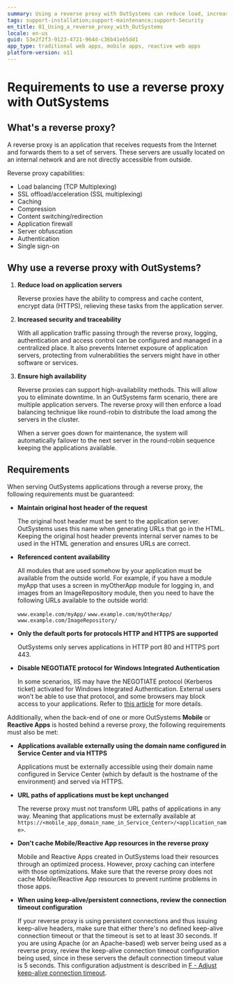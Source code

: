 ```yaml
---
summary: Using a reverse proxy with OutSystems can reduce load, increase security, ensure high availability, and needs to maintain original host headers and URLs for Mobile/Reactive Apps. This article provides information on the needed requirements to use a reverse proxy.
tags: support-installation;support-maintenance;support-Security
en_title: 01_Using_a_reverse_proxy_with_OutSystems
locale: en-us
guid: 53e2f2f3-9123-4721-964d-c36b41eb5dd1
app_type: traditional web apps, mobile apps, reactive web apps
platform-version: o11
---
```


# Requirements to use a reverse proxy with OutSystems

## What's a reverse proxy?

A reverse proxy is an application that receives requests from the Internet and forwards them to a set of servers. These servers are usually located on an internal network and are not directly accessible from outside.

Reverse proxy capabilities:

* Load balancing (TCP Multiplexing)
* SSL offload/acceleration (SSL multiplexing)
* Caching
* Compression
* Content switching/redirection
* Application firewall
* Server obfuscation
* Authentication
* Single sign-on


## Why use a reverse proxy with OutSystems?

1. **Reduce load on application servers**

    Reverse proxies have the ability to compress and cache content, encrypt data (HTTPS), relieving these tasks from the application server.
 
1. **Increased security and traceability**

    With all application traffic passing through the reverse proxy, logging, authentication and access control can be configured and managed in a centralized place. It also prevents Internet exposure of application servers, protecting from vulnerabilities the servers might have in other software or services.
 
1. **Ensure high availability**

    Reverse proxies can support high-availability methods. This will allow you to eliminate downtime. In an OutSystems farm scenario, there are multiple application servers. The reverse proxy will then enforce a load balancing technique like round-robin to distribute the load among the servers in the cluster.

    When a server goes down for maintenance, the system will automatically failover to the next server in the round-robin sequence keeping the applications available.


## Requirements

When serving OutSystems applications through a reverse proxy, the following requirements must be guaranteed:

* **Maintain original host header of the request**

    The original host header must be sent to the application server. OutSystems uses this name when generating URLs that go in the HTML. Keeping the original host header prevents internal server names to be used in the HTML generation and ensures URLs are correct.

* **Referenced content availability**

    All modules that are used somehow by your application must be available from the outside world. For example, if you have a module myApp that uses a screen in myOtherApp module for logging in, and images from an ImageRepository module, then you need to have the following URLs available to the outside world:
    
    `www.example.com/myApp/`
    `www.example.com/myOtherApp/`
    `www.example.com/ImageRepository/`

* **Only the default ports for protocols HTTP and HTTPS are supported**

    OutSystems only serves applications in HTTP port 80 and HTTPS port 443.

* **Disable NEGOTIATE protocol for Windows Integrated Authentication**

    In some scenarios, IIS may have the NEGOTIATE protocol (Kerberos ticket) activated for Windows Integrated Authentication. External users won't be able to use that protocol, and some browsers may block access to your applications. Refer to [this article](https://success.outsystems.com/Support/Enterprise_Customers/Troubleshooting/Issues_logging_in_with_Integrated_Authentication_in_Internet_Explorer_or_Edge) for more details.


Additionally, when the back-end of one or more OutSystems **Mobile** or **Reactive Apps** is hosted behind a reverse proxy, the following requirements must also be met:

* **Applications available externally using the domain name configured in Service Center and via HTTPS**
    
    Applications must be externally accessible using their domain name configured in Service Center (which by default is the hostname of the environment) and served via HTTPS.

* **URL paths of applications must be kept unchanged**

    The reverse proxy must not transform URL paths of applications in any way. Meaning that applications must be externally available at `https://<mobile_app_domain_name_in_Service_Center>/<application_name>`.

* **Don't cache Mobile/Reactive App resources in the reverse proxy**
    
    Mobile and Reactive Apps created in OutSystems load their resources through an optimized process. However, proxy caching can interfere with those optimizations. Make sure that the reverse proxy does not cache Mobile/Reactive App resources to prevent runtime problems in those apps.

* **When using keep-alive/persistent connections, review the connection timeout configuration**

    If your reverse proxy is using persistent connections and thus issuing keep-alive headers, make sure that either there's no defined keep-alive connection timeout or that the timeout is set to at least 30 seconds. If you are using Apache (or an Apache-based) web server being used as a reverse proxy, review the keep-alive connection timeout configuration being used, since in these servers the default connection timeout value is 5 seconds. This configuration adjustment is described in [F - Adjust keep-alive connection timeout](../reverse-proxy/reverse-proxy-config.md#f---adjust-keep-alive-connection-timeout--f).
